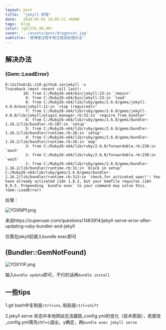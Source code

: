 ```yaml
---
layout: post
title:  "jekyll 排错"
date:   2020-05-01 14:05:21 +0800
tags:  blog
color: rgb(255,90,90)
cover: '../assets/post/dragoncat.jpg'
subtitle: '搭博客过程中常见错误处理办法'
---
```




## 解决办法

### (Gem::LoadError)

```
D:\Github\EL-z10.github.io>jekyll -v
Traceback (most recent call last):
        10: from C:/Ruby26-x64/bin/jekyll:23:in `<main>'
         9: from C:/Ruby26-x64/bin/jekyll:23:in `load'
         8: from C:/Ruby26-x64/lib/ruby/gems/2.6.0/gems/jekyll-4.0.0/exe/jekyll:11:in `<top (required)>'
         7: from C:/Ruby26-x64/lib/ruby/gems/2.6.0/gems/jekyll-4.0.0/lib/jekyll/plugin_manager.rb:52:in `require_from_bundler'
         6: from C:/Ruby26-x64/lib/ruby/gems/2.6.0/gems/bundler-1.16.2/lib/bundler.rb:107:in `setup'
         5: from C:/Ruby26-x64/lib/ruby/gems/2.6.0/gems/bundler-1.16.2/lib/bundler/runtime.rb:26:in `setup'
         4: from C:/Ruby26-x64/lib/ruby/gems/2.6.0/gems/bundler-1.16.2/lib/bundler/runtime.rb:26:in `map'
         3: from C:/Ruby26-x64/lib/ruby/2.6.0/forwardable.rb:230:in `each'
         2: from C:/Ruby26-x64/lib/ruby/2.6.0/forwardable.rb:230:in `each'
         1: from C:/Ruby26-x64/lib/ruby/gems/2.6.0/gems/bundler-1.16.2/lib/bundler/runtime.rb:31:in `block in setup'
C:/Ruby26-x64/lib/ruby/gems/2.6.0/gems/bundler-1.16.2/lib/bundler/runtime.rb:313:in `check_for_activated_spec!': You have already activated i18n 1.8.2, but your Gemfile requires i18n 0.9.5. Prepending `bundle exec` to your command may solve this. (Gem::LoadError)
```

处理：

![YDXNPf.png](https://s1.ax1x.com/2020/05/15/YDXNPf.png)

来自https://superuser.com/questions/1483914/jekyll-serve-error-after-updating-ruby-bundler-and-jekyll



仅需在jekyll前键入bundle exec即可

## (Bundler::GemNotFound)

![YDXYIP.png](https://s1.ax1x.com/2020/05/15/YDXYIP.png)

输入`bundle update`即可，不行的话再`bundle install`

## 一些tips

1.git bash中复制是`ctrl+ins`, 粘贴是`ctrl+shift`

2.jekyll serve 状态中本地网站无法跟踪_config.yml的变化（技术原因），若更改 _config.yml需先ctrl+c退出，y确定，再`bundle exec jekyll serve`